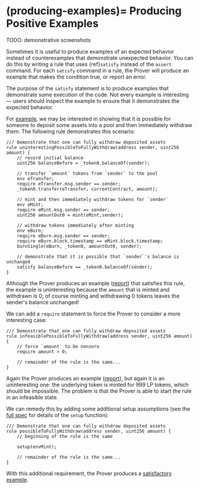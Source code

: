 (producing-examples)=
Producing Positive Examples
===========================

TODO: demonstrative screenshots

Sometimes it is useful to produce examples of an expected behavior instead of
counterexamples that demonstrate unexpected behavior.  You can do this by
writing a rule that uses {ref}`satisfy` instead of the `assert` command.  For
each `satisfy` command in a rule, the Prover will produce an example that makes
the condition true, or report an error.

The purpose of the `satisfy` statement is to produce examples that demonstrate
some execution of the code.  Not every example is interesting &mdash; users
should inspect the example to ensure that it demonstrates the expected
behavior.

For [example][constant-product-spec], we may be interested in showing that it is
possible for someone to deposit some assets into a pool and then immediately
withdraw them.  The following rule demonstrates this scenario:

[constant-product-spec]: https://github.com/Certora/ConstantProductExample/blob/master/certora/spec/ConstantProductPool.spec

```cvl
/// Demonstrate that one can fully withdraw deposited assets
rule uninterestingPossibleToFullyWithdraw(address sender, uint256 amount) {
    // record initial balance
    uint256 balanceBefore = _token0.balanceOf(sender);

    // transfer `amount` tokens from `sender` to the pool
    env eTransfer;
    require eTransfer.msg.sender == sender;
    _token0.transfer(eTransfer, currentContract, amount);

    // mint and then immediately withdraw tokens for `sender`
    env eMint;
    require eMint.msg.sender == sender;
    uint256 amountOut0 = mint(eMint,sender);

    // withdraw tokens immediately after minting
    env eBurn;
    require eBurn.msg.sender == sender;
    require eBurn.block.timestamp == eMint.block.timestamp;
    burnSingle(eBurn, _token0, amountOut0, sender);

    // demonstrate that it is possible that `sender`'s balance is unchanged
    satisfy balanceBefore == _token0.balanceOf(sender);
}
```

Although the Prover produces an example ([report][zero-amount]) that satisfies
this rule, the example is uninteresting because the `amount` that is minted and
withdrawn is 0; of course minting and withdrawing 0 tokens leaves the
sender's balance unchanged!

[zero-amount]: https://prover.certora.com/output/6554/9159f9b128d04d3b9ad5591cc6bbb69d?anonymousKey=182b460d9c654c4580eced3b6d86beed4b324e32

We can add a `require` statement to force the Prover to consider a more
interesting case:

```cvl
/// Demonstrate that one can fully withdraw deposited assets
rule infeasiblePossibleToFullyWithdraw(address sender, uint256 amount) {
    // force `amount` to be nonzero
    require amount > 0;

    // remainder of the rule is the same...
}
```

Again the Prover produces an example ([report][infeasible-example]), but again
it is an uninteresting one: the underlying token is minted for 999 LP tokens,
which should be impossible.  The problem is that the Prover is able to start the
rule in an infeasible state.

[infeasible-example]: https://prover.certora.com/output/6554/b131d9f56d72480586e125d987d45caa?anonymousKey=015c6d3510daaeaa6448eca27c22effba365f7e1

We can remedy this by adding some additional setup assumptions (see the [full
spec][constant-product-spec] for details of the `setup` function):

```cvl
/// Demonstrate that one can fully withdraw deposited assets
rule possibleToFullyWithdraw(address sender, uint256 amount) {
    // beginning of the rule is the same

    setup(envMint);

    // remainder of the rule is the same...
}
```

With this additional requirement, the Prover produces a [satisfactory example][good-example].

[good-example]: https://prover.certora.com/output/6554/883ad682094f4b0da4e0e8bb976a17c5?anonymousKey=061c652dbfdf3693b52ade29d0cc78c5e9ed9ebc


